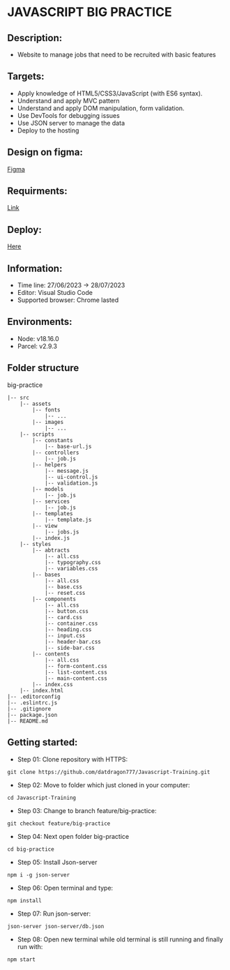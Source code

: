 # JAVASCRIPT BIG PRACTICE #

## Description: ##
- Website to manage jobs that need to be recruited with basic features

## Targets: ##
- Apply knowledge of HTML5/CSS3/JavaScript (with ES6 syntax).
- Understand and apply MVC pattern
- Understand and apply DOM manipulation, form validation.
- Use DevTools for debugging issues
- Use JSON server to manage the data
- Deploy to the hosting

## Design on figma: ##
[Figma](https://www.figma.com/file/956iRedkZ2dyc8zaC5UyzJ/Free-HR-Management-Dashboard-UI-Kit-(Community)?node-id=0%3A1&mode=dev)

## Requirments: ##
[Link](https://docs.google.com/document/d/1LQBzvdZADZi4jeqBcISl957o7EWoNlI1t7eGpapZQMc/edit?usp=sharing)

## Deploy: ##
[Here](https://javascript-training.vercel.app/)

## Information: ##
- Time line: 27/06/2023 -> 28/07/2023
- Editor: Visual Studio Code
- Supported browser: Chrome lasted

## Environments: ##
- Node: v18.16.0
- Parcel: v2.9.3

## Folder structure ##
big-practice
~~~
|-- src
    |-- assets
        |-- fonts
            |-- ...
        |-- images
            |-- ...
    |-- scripts
        |-- constants
            |-- base-url.js
        |-- controllers
            |-- job.js
        |-- helpers
            |-- message.js
            |-- ui-control.js
            |-- validation.js
        |-- models
            |-- job.js
        |-- services
            |-- job.js
        |-- templates
            |-- template.js
        |-- view
            |-- jobs.js
        |-- index.js
    |-- styles
        |-- abtracts
            |-- all.css
            |-- typography.css
            |-- variables.css
        |-- bases
            |-- all.css
            |-- base.css
            |-- reset.css
        |-- components
            |-- all.css
            |-- button.css
            |-- card.css
            |-- container.css
            |-- heading.css
            |-- input.css
            |-- header-bar.css
            |-- side-bar.css
        |-- contents
            |-- all.css
            |-- form-content.css
            |-- list-content.css
            |-- main-content.css
        |-- index.css
    |-- index.html
|-- .editorconfig
|-- .eslintrc.js
|-- .gitignore
|-- package.json
|-- README.md
~~~


## Getting started:
- Step 01: Clone repository with HTTPS:
~~~
git clone https://github.com/datdragon777/Javascript-Training.git
~~~
- Step 02: Move to folder which just cloned in your computer:
~~~
cd Javascript-Training
~~~
- Step 03: Change to branch feature/big-practice:
~~~
git checkout feature/big-practice
~~~
- Step 04: Next open folder big-practice
~~~
cd big-practice
~~~
- Step 05: Install Json-server
~~~
npm i -g json-server
~~~
- Step 06: Open terminal and type:
~~~
npm install
~~~
- Step 07: Run json-server:
~~~
json-server json-server/db.json
~~~
- Step 08: Open new terminal while old terminal is still running and finally run with:
~~~
npm start
~~~
